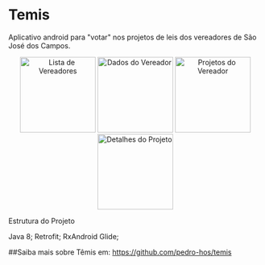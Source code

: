 # Temis
Aplicativo android para "votar" nos projetos de leis dos vereadores de São José dos Campos.

<p align="center">
  <img src="https://github.com/brsanthiago/Temis-App/blob/master/screen/device-2016-09-18-013937.png" alt="Lista de Vereadores" width="150"/>
  <img src="https://github.com/brsanthiago/Temis-App/blob/master/screen/device-2016-09-18-014012.png" alt="Dados do Vereador" width="150"/>
  <img src="https://github.com/brsanthiago/Temis-App/blob/master/screen/device-2016-09-18-014027.png" alt="Projetos do Vereador" width="150"/>
  <img src="https://github.com/brsanthiago/Temis-App/blob/master/screen/device-2016-09-18-014038.png" alt="Detalhes do Projeto" width="150"/>
</p>


Estrutura do Projeto

Java 8;
Retrofit;
RxAndroid
Glide;

##Saiba mais sobre Têmis em:
https://github.com/pedro-hos/temis
